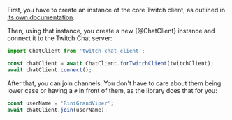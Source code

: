 First, you have to create an instance of the core Twitch client, as outlined in [its own documentation](https://d-fischer.github.io/twitch/docs/basic-usage/creating-instance.html).

Then, using that instance, you create a new {@ChatClient} instance and connect it to the Twitch Chat server:

```typescript
import ChatClient from 'twitch-chat-client';

const chatClient = await ChatClient.forTwitchClient(twitchClient);
await chatClient.connect();
```

After that, you can join channels. You don't have to care about them being lower case or having a `#` in front of them, as the library does that for you:

```typescript
const userName = 'RiniGrandViper';
await chatClient.join(userName);
```
